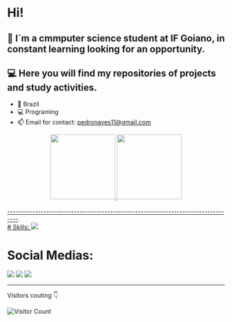   # Hi!  
📌 I´m a cmmputer science student at IF Goiano, in constant learning looking for an opportunity. <br>
  ----------------------------------------------------------------------------------
💻 Here you will find my repositories of projects and study activities.
  ----------------------------------------------------------------------------------
  
- 📍 Brazil
- 💻 Programing
- 📫 Email for contact: pedronaves11@gmail.com
<div align="center">
  <a href="https://github.com/PedroNaves00">
  <img height="150em" src="https://github-readme-stats.vercel.app/api?username=PedroNaves00&show_icons=true&theme=dark&include_all_commits=true&count_private=true"/>
  <img height="150em" src="https://github-readme-stats.vercel.app/api/top-langs/?username=PedroNaves00&layout=compact&langs_count=7&theme=dark"/>
</div>
  <div style="display: inline_block"><br>
   ----------------------------------------------------------------------------------
    <br>
 # Skills:
 <a target="_blank"><img src="https://img.shields.io/badge/Python-3776AB?style=for-the-badge&logo=python&logoColor=white" target="_blank"></a>
  
  ##
 
  # Social Medias:
  
   <div> 
  <a href="https://instagram.com/_pedro_naves" target="_blank"><img src="https://img.shields.io/badge/-Instagram-%23E4405F?style=for-the-badge&logo=instagram&logoColor=white" target="_blank"></a>
  <a href = "mailto:pedronaves11@gmai.com"><img src="https://img.shields.io/badge/-Gmail-%23333?style=for-the-badge&logo=gmail&logoColor=white" target="_blank"></a>
 <a href = "https://www.linkedin.com/in/pedro-naves-cavalcanti-254086256/" target="_blank"><img src="https://img.shields.io/badge/LinkedIn-0077B5?style=for-the-badge&logo=linkedin&logoColor=white" target="_blank"></a>  
   </div>

   ----------------------------------------------------------------------------------
  
  
  Visitors couting 👇

![Visitor Count](https://profile-counter.glitch.me/PedroNaves7/count.svg)
<div style="text-align: right">
  
